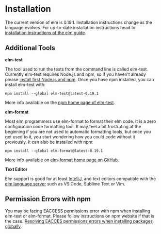 # Installation

The current version of elm is 0.19.1.
Installation instructions change as the language evolves.
For up-to-date installation instructions head to
[installation instructions of the elm guide][elm-install].

[elm-install]: https://guide.elm-lang.org/install/elm.html

## Additional Tools

**elm-test**

The tool used to run the tests from the command line is called elm-test.
Currently elm-test requires Node.js and npm, so if you haven't already
please [install first Node.js and npm][npm-install].
Once you have npm installed, you can install elm-test with:

```shell
npm install --global elm-test@latest-0.19.1
```

More info available on the [npm home page of elm-test][elm-test].

[npm-install]: https://www.npmjs.com/get-npm
[elm-test]: https://www.npmjs.com/package/elm-test

**elm-format**

Most elm programmers use elm-format to format their elm code.
It is a zero configuration code formatting tool.
It may feel a bit frustrating at the beginning if you are not used
to automatic formatting tools, but once you get used to it,
you start wondering how you could code without it previously.
It can also be installed with npm:

```shell
npm install --global elm-format@latest-0.19.1
```

More info available on [elm-format home page on GitHub][elm-format].

[elm-format]: https://github.com/avh4/elm-format

**Text Editor**

Elm support is good for at least [IntelliJ][intellij],
and text editors compatible with the [elm language server][els]
such as VS Code, Sublime Text or Vim.

[els]: https://github.com/elm-tooling/elm-language-server
[intellij]: https://github.com/klazuka/intellij-elm

## Permission Errors with npm

You may be facing EACCESS permissions error with npm
when installing elm-test or elm-format.
Please follow instructions on npm website if that is the case.
[Resolving EACCES permissions errors when installing packages globally][eaccess].

[eaccess]: https://docs.npmjs.com/resolving-eacces-permissions-errors-when-installing-packages-globally
